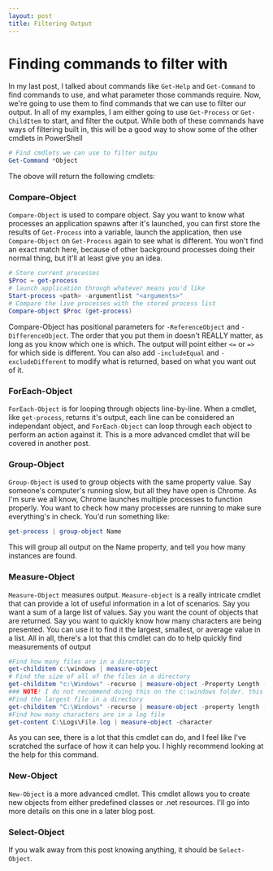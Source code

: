 ```yaml
---
layout: post
title: Filtering Output
---
```

# Finding commands to filter with

In my last post, I talked about commands like `Get-Help` and `Get-Command` to find commands to use, and what parameter those commands require. Now, we're going to use them to find commands that we can use to filter our output. In all of my examples, I am either going to use `Get-Process` or `Get-ChildItem` to start, and filter the output. While both of these commands have ways of filtering built in, this will be a good way to show some of the other cmdlets in PowerShell

```powershell
# Find cmdlets we can use to filter outpu
Get-Command *Object
```
The obove will return the following cmdlets:

### Compare-Object

`Compare-Object` is used to compare object. Say you want to know what processes an application spawns after it's launched, you can first store the results of `Get-Process` into a variable, launch the application, then use `Compare-Object` on `Get-Process` again to see what is different. You won't find an exact match here, because of other background processes doing their normal thing, but it'll at least give you an idea.

```powershell
# Store current processes
$Proc = get-process
# launch application through whatever means you'd like
Start-process <path> -argumentlist "<arguments>"
# Compare the live processes with the stored process list
Compare-object $Proc (get-process)
```

Compare-Object has positional parameters for `-ReferenceObject` and `-DifferenceObject`. The order that you put them in doesn't REALLY matter, as long as you know which one is which. The output will point either `<=` or `=>` for which side is different. You can also add `-includeEqual` and `-excludeDifferent` to modify what is returned, based on what you want out of it.

### ForEach-Object

`ForEach-Object` is for looping through objects line-by-line. When a cmdlet, like `get-process`, returns it's output, each line can be considered an independant object, and `ForEach-Object` can loop through each object to perform an action against it. This is a more advanced cmdlet that will be covered in another post.

### Group-Object

`Group-Object` is used to group objects with the same property value. Say someone's computer's running slow, but all they have open is Chrome. As I'm sure we all know, Chrome launches multiple processes to function properly. You want to check how many processes are running to make sure everything's in check. You'd run something like:

```powershell
get-process | group-object Name
```

This will group all output on the Name property, and tell you how many instances are found.

### Measure-Object

`Measure-Object` measures output. `Measure-object` is a really intricate cmdlet that can provide a lot of useful information in a lot of scenarios. Say you want a sum of a large list of values. Say you want the count of objects that are returned. Say you want to quickly know how many characters are being presented. You can use it to find it the largest, smallest, or average value in a list. All in all, there's a lot that this cmdlet can do to help quickly find measurements of output

```powershell
#Find how many files are in a directory
get-childitem c:\windows | measure-object
# Find the size of all of the files in a directory
get-childitem "c:\Windows" -recurse | measure-object -Property Length -sum
### NOTE! I do not recommend doing this on the c:\windows folder. this is just an example.###
#Find the largest file in a directory
get-childitem "C:\Windows" -recurse | measure-object -property length -max
#Find how many characters are in a log file
get-content C:\Logs\File.log | measure-object -character
```

As you can see, there is a lot that this cmdlet can do, and I feel like I've scratched the surface of how it can help you. I highly recommend looking at the help for this command.

### New-Object

`New-Object` is a more advanced cmdlet. This cmdlet allows you to create new objects from either predefined classes or .net resources. I'll go into more details on this one in a later blog post.

### Select-Object

If you walk away from this post knowing anything, it should be `Select-Object`.
